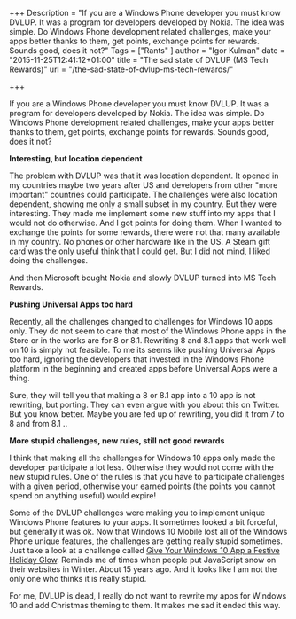 +++
Description = "If you are a Windows Phone developer you must know DVLUP. It was a program for developers developed by Nokia. The idea was simple. Do Windows Phone development related challenges, make your apps better thanks to them, get points, exchange points for rewards. Sounds good, does it not?"
Tags = ["Rants" ]
author = "Igor Kulman"
date = "2015-11-25T12:41:12+01:00"
title = "The sad state of DVLUP (MS Tech Rewards)"
url = "/the-sad-state-of-dvlup-ms-tech-rewards/"

+++

If you are a Windows Phone developer you must know DVLUP. It was a program for developers developed by Nokia. The idea was simple. Do Windows Phone development related challenges, make your apps better thanks to them, get points, exchange points for rewards. Sounds good, does it not?

**Interesting, but location dependent**

The problem with DVLUP was that it was location dependent. It opened in my countries maybe two years after US and developers from other "more important" countries could participate. The challenges were also location dependent, showing me only a small subset in my country. But they were interesting. They made me implement some new stuff into my apps that I would not do otherwise. And I got points for doing them. When I wanted to exchange the points for some rewards, there were not that many available in my country. No phones or other hardware like in the US. A Steam gift card was the only useful think that I could get. But I did not mind, I liked doing the challenges.

And then Microsoft bought Nokia and slowly DVLUP turned into MS Tech Rewards.

<!--more-->

**Pushing Universal Apps too hard**

Recently, all the challenges changed to challenges for Windows 10 apps only. They do not seem to care that most of the Windows Phone apps in the Store or in the works are for 8 or 8.1. Rewriting 8 and 8.1 apps that work well on 10 is simply not feasible. To me its seems like pushing Universal Apps too hard, ignoring the developers that invested in the Windows Phone platform in the beginning and created apps before Universal Apps were a thing. 

Sure, they will tell you that making a 8 or 8.1 app into a 10 app is not rewriting, but porting. They can even argue with you about this on Twitter. But you know better. Maybe you are fed up of rewriting, you did it from 7 to 8 and from 8.1 ..

**More stupid challenges, new rules, still not good rewards**

I think that making all the challenges for Windows 10 apps only made the developer participate a lot less. Otherwise they would not come with the new stupid rules. One of the rules is that you have to participate challenges with a given period, otherwise your earned points (the points you cannot spend on anything useful) would expire!

Some of the DVLUP challenges were making you to implement unique Windows Phone features to your apps. It sometimes looked a bit forceful, but generally it was ok. Now that Windows 10 Mobile lost all of the Windows Phone unique features, the challenges are getting really stupid sometimes. Just take a look at a challenge called [Give Your Windows 10 App a Festive Holiday Glow](https://rewards.msdn.microsoft.com/Challenge/1c0a75a4-e198-4d52-9be2-5f9d2279848c). Reminds me of times when people put JavaScript snow on their websites in Winter. About 15 years ago. And it looks like I am not the only one who thinks it is really stupid.

For me, DVLUP is dead, I really do not want to rewrite my apps for Windows 10 and add Christmas theming to them. It makes me sad it ended this way.
